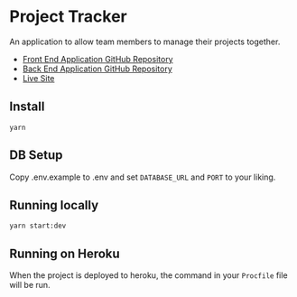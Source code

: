 # Project Tracker

An application to allow team members to manage their projects together.

- <a href="https://github.com/ed-halliwell/project-tracker-fe">Front End Application GitHub Repository</a>
- <a href="https://github.com/ed-halliwell/project-tracker-be">Back End Application GitHub Repository</a>
- <a href="https://infallible-perlman-a1e85d.netlify.app/home">Live Site</a>

## Install

`yarn`

## DB Setup

Copy .env.example to .env and set `DATABASE_URL` and `PORT` to your liking.

## Running locally

`yarn start:dev`

## Running on Heroku

When the project is deployed to heroku, the command in your `Procfile` file will be run.
